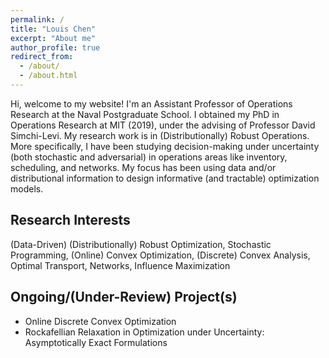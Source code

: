 ```yaml
---
permalink: /
title: "Louis Chen"
excerpt: "About me"
author_profile: true
redirect_from: 
  - /about/
  - /about.html
---
```


Hi, welcome to my website! I'm an Assistant Professor of Operations Research at the Naval Postgraduate School. I obtained my PhD in Operations Research at MIT (2019), under the advising of Professor David Simchi-Levi. My research work is in (Distributionally) Robust Operations.  More specifically, I have been studying decision-making under uncertainty (both stochastic and adversarial) in operations areas like inventory, scheduling, and networks. My focus has been using data and/or distributional information to design informative (and tractable) optimization models.


Research Interests
------
(Data-Driven) (Distributionally) Robust Optimization, Stochastic Programming, (Online) Convex Optimization, (Discrete) Convex Analysis, Optimal Transport, Networks, Influence Maximization


Ongoing/(Under-Review) Project(s)
------
* Online Discrete Convex Optimization 
* Rockafellian Relaxation in Optimization under Uncertainty: Asymptotically Exact Formulations
